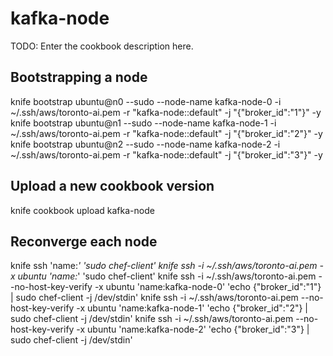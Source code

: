 # kafka-node

TODO: Enter the cookbook description here.

## Bootstrapping a node
knife bootstrap ubuntu@n0 --sudo --node-name kafka-node-0 -i ~/.ssh/aws/toronto-ai.pem -r "kafka-node::default" -j "{\"broker_id\":\"1\"}" -y
knife bootstrap ubuntu@n1 --sudo --node-name kafka-node-1 -i ~/.ssh/aws/toronto-ai.pem -r "kafka-node::default" -j "{\"broker_id\":\"2\"}" -y
knife bootstrap ubuntu@n2 --sudo --node-name kafka-node-2 -i ~/.ssh/aws/toronto-ai.pem -r "kafka-node::default" -j "{\"broker_id\":\"3\"}" -y

## Upload a new cookbook version
knife cookbook upload kafka-node

## Reconverge each node
knife ssh 'name:*' 'sudo chef-client'
knife ssh -i ~/.ssh/aws/toronto-ai.pem -x ubuntu 'name:*' 'sudo chef-client'
knife ssh -i ~/.ssh/aws/toronto-ai.pem --no-host-key-verify -x ubuntu 'name:kafka-node-0' 'echo {\"broker_id\":\"1\"} | sudo chef-client -j /dev/stdin'
knife ssh -i ~/.ssh/aws/toronto-ai.pem --no-host-key-verify  -x ubuntu 'name:kafka-node-1' 'echo {\"broker_id\":\"2\"} | sudo chef-client -j /dev/stdin'
knife ssh -i ~/.ssh/aws/toronto-ai.pem --no-host-key-verify  -x ubuntu 'name:kafka-node-2' 'echo {\"broker_id\":\"3\"} | sudo chef-client -j /dev/stdin'
